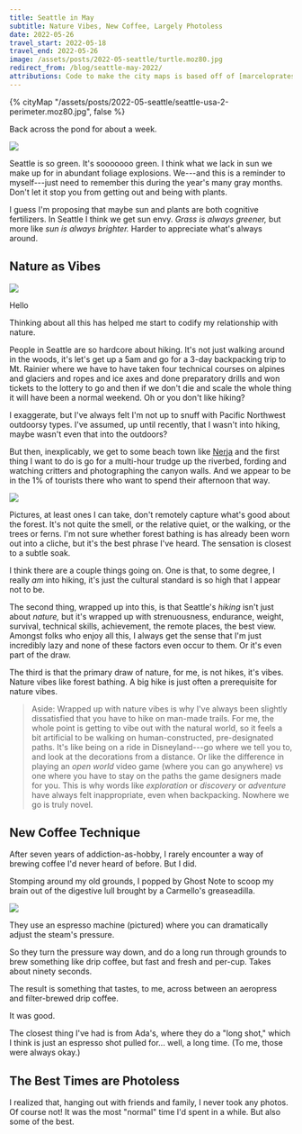 ```yaml
---
title: Seattle in May
subtitle: Nature Vibes, New Coffee, Largely Photoless
date: 2022-05-26
travel_start: 2022-05-18
travel_end: 2022-05-26
image: /assets/posts/2022-05-seattle/turtle.moz80.jpg
redirect_from: /blog/seattle-may-2022/
attributions: Code to make the city maps is based off of [marceloprates/prettymaps](https://github.com/marceloprates/prettymaps/). Data for all maps &copy; OpenStreetMap contributors (ODbL).
---
```


{% cityMap "/assets/posts/2022-05-seattle/seattle-usa-2-perimeter.moz80.jpg", false %}

Back across the pond for about a week.

![](/assets/posts/2022-05-seattle/green1.moz80.jpg)

Seattle is so green. It's sooooooo green. I think what we lack in sun we make up for in abundant foliage explosions. We---and this is a reminder to myself---just need to remember this during the year's many gray months. Don't let it stop you from getting out and being with plants.

I guess I'm proposing that maybe sun and plants are both cognitive fertilizers. In Seattle I think we get sun envy. _Grass is always greener,_ but more like _sun is always brighter._ Harder to appreciate what's always around.

## Nature as Vibes

![](/assets/posts/2022-05-seattle/turtle.moz80.jpg)

<p class="figcaption">
Hello
</p>

Thinking about all this has helped me start to codify my relationship with nature.

People in Seattle are so hardcore about hiking. It's not just walking around in the woods, it's let's get up a 5am and go for a 3-day backpacking trip to Mt. Rainier where we have to have taken four technical courses on alpines and glaciers and ropes and ice axes and done preparatory drills and won tickets to the lottery to go and then if we don't die and scale the whole thing it will have been a normal weekend. Oh or you don't like hiking?

I exaggerate, but I've always felt I'm not up to snuff with Pacific Northwest outdoorsy types. I've assumed, up until recently, that I wasn't into hiking, maybe wasn't even that into the outdoors?

But then, inexplicably, we get to some beach town like [Nerja](/posts/2022-nerja/) and the first thing I want to do is go for a multi-hour trudge up the riverbed, fording and watching critters and photographing the canyon walls. And we appear to be in the 1% of tourists there who want to spend their afternoon that way.

![](/assets/posts/2022-05-seattle/green2.moz80.jpg)

<p class="figcaption">
Pictures, at least ones I can take, don't remotely capture what's good about the forest. It's not quite the smell, or the relative quiet, or the walking, or the trees or ferns. I'm not sure whether <span class="i">forest bathing</span> is has already been worn out into a cliche, but it's the best phrase I've heard. The sensation is closest to a subtle soak.
</p>

I think there are a couple things going on. One is that, to some degree, I really _am_ into hiking, it's just the cultural standard is so high that I appear not to be.

The second thing, wrapped up into this, is that Seattle's _hiking_ isn't just about _nature,_ but it's wrapped up with strenuousness, endurance, weight, survival, technical skills, achievement, the remote places, the best view. Amongst folks who enjoy all this, I always get the sense that I'm just incredibly lazy and none of these factors even occur to them. Or it's even part of the draw.

The third is that the primary draw of nature, for me, is not hikes, it's vibes. Nature vibes like forest bathing. A big hike is just often a prerequisite for nature vibes.

> Aside: Wrapped up with nature vibes is why I've always been slightly dissatisfied that you have to hike on man-made trails. For me, the whole point is getting to vibe out with the natural world, so it feels a bit artificial to be walking on human-constructed, pre-designated paths. It's like being on a ride in Disneyland---go where we tell you to, and look at the decorations from a distance. Or like the difference in playing an _open world_ video game (where you can go anywhere) _vs_ one where you have to stay on the paths the game designers made for you. This is why words like _exploration_ or _discovery_ or _adventure_ have always felt inappropriate, even when backpacking. Nowhere we go is truly novel.

## New Coffee Technique

After seven years of addiction-as-hobby, I rarely encounter a way of brewing coffee I'd never heard of before. But I did.

Stomping around my old grounds, I popped by Ghost Note to scoop my brain out of the digestive lull brought by a Carmello's greaseadilla.

![](/assets/posts/2022-05-seattle/coffee.moz80.jpg)

They use an espresso machine (pictured) where you can dramatically adjust the steam's pressure.

So they turn the pressure way down, and do a long run through grounds to brew something like drip coffee, but fast and fresh and per-cup. Takes about ninety seconds.

The result is something that tastes, to me, across between an aeropress and filter-brewed drip coffee.

It was good.

The closest thing I've had is from Ada's, where they do a "long shot," which I think is just an espresso shot pulled for... well, a long time. (To me, those were always okay.)

## The Best Times are Photoless

I realized that, hanging out with friends and family, I never took any photos. Of course not! It was the most "normal" time I'd spent in a while. But also some of the best.
